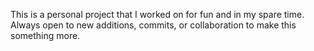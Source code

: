 This is a personal project that I worked on for fun and in my spare time. Always open to new additions, commits, or collaboration to make this something more.
